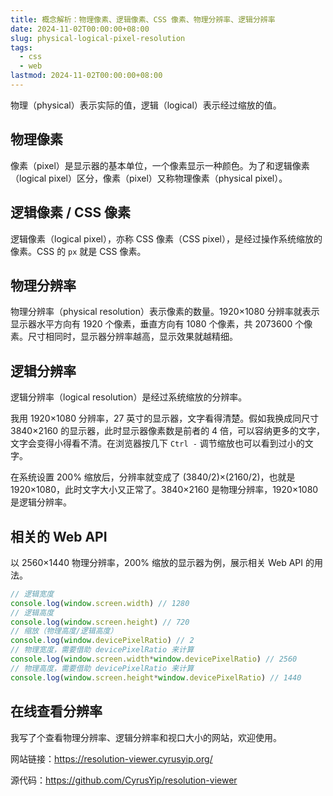 ```yaml
---
title: 概念解析：物理像素、逻辑像素、CSS 像素、物理分辨率、逻辑分辨率
date: 2024-11-02T00:00:00+08:00
slug: physical-logical-pixel-resolution
tags:
  - css
  - web
lastmod: 2024-11-02T00:00:00+08:00
---
```


物理（physical）表示实际的值，逻辑（logical）表示经过缩放的值。

## 物理像素

像素（pixel）是显示器的基本单位，一个像素显示一种颜色。为了和逻辑像素（logical pixel）区分，像素（pixel）又称物理像素（physical pixel）。

## 逻辑像素 / CSS 像素

逻辑像素（logical pixel），亦称 CSS 像素（CSS pixel），是经过操作系统缩放的像素。CSS 的 `px` 就是 CSS 像素。

## 物理分辨率

物理分辨率（physical resolution）表示像素的数量。1920×1080 分辨率就表示显示器水平方向有 1920 个像素，垂直方向有 1080 个像素，共 2073600 个像素。尺寸相同时，显示器分辨率越高，显示效果就越精细。

## 逻辑分辨率

逻辑分辨率（logical resolution）是经过系统缩放的分辨率。

我用 1920×1080 分辨率，27 英寸的显示器，文字看得清楚。假如我换成同尺寸 3840×2160 的显示器，此时显示器像素数是前者的 4 倍，可以容纳更多的文字，文字会变得小得看不清。在浏览器按几下 `Ctrl -` 调节缩放也可以看到过小的文字。

在系统设置 200% 缩放后，分辨率就变成了 (3840/2)×(2160/2)，也就是 1920×1080，此时文字大小又正常了。3840×2160 是物理分辨率，1920×1080是逻辑分辨率。

## 相关的 Web API

以 2560×1440 物理分辨率，200% 缩放的显示器为例，展示相关 Web API 的用法。

<!--
显示器尺寸为 15.6 英寸
-->

```js
// 逻辑宽度
console.log(window.screen.width) // 1280
// 逻辑高度
console.log(window.screen.height) // 720
// 缩放（物理高度/逻辑高度）
console.log(window.devicePixelRatio) // 2
// 物理宽度，需要借助 devicePixelRatio 来计算
console.log(window.screen.width*window.devicePixelRatio) // 2560
// 物理高度，需要借助 devicePixelRatio 来计算
console.log(window.screen.height*window.devicePixelRatio) // 1440
```

## 在线查看分辨率

我写了个查看物理分辨率、逻辑分辨率和视口大小的网站，欢迎使用。

网站链接：<https://resolution-viewer.cyrusyip.org/>

源代码：<https://github.com/CyrusYip/resolution-viewer>